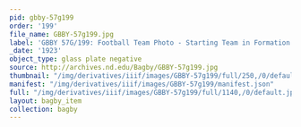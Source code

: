 ```yaml
---
pid: gbby-57g199
order: '199'
file_name: GBBY-57g199.jpg
label: 'GBBY 57G/199: Football Team Photo - Starting Team in Formation - 1923'
_date: '1923'
object_type: glass plate negative
source: http://archives.nd.edu/Bagby/GBBY-57g199.jpg
thumbnail: "/img/derivatives/iiif/images/GBBY-57g199/full/250,/0/default.jpg"
manifest: "/img/derivatives/iiif/images/GBBY-57g199/manifest.json"
full: "/img/derivatives/iiif/images/GBBY-57g199/full/1140,/0/default.jpg"
layout: bagby_item
collection: bagby
---
```

